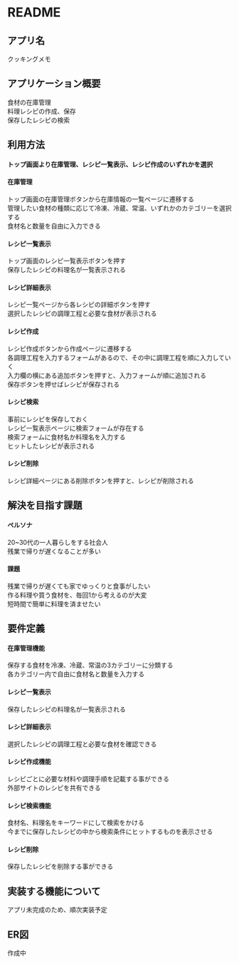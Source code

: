 # README

## アプリ名  
  クッキングメモ

## アプリケーション概要  
  食材の在庫管理  
  料理レシピの作成、保存  
  保存したレシピの検索  

## 利用方法  
  #### トップ画面より在庫管理、レシピ一覧表示、レシピ作成のいずれかを選択  
  #### 在庫管理  
  トップ画面の在庫管理ボタンから在庫情報の一覧ページに遷移する  
  管理したい食材の種類に応じて冷凍、冷蔵、常温、いずれかのカテゴリーを選択する   
  食材名と数量を自由に入力できる  
  #### レシピ一覧表示  
  トップ画面のレシピ一覧表示ボタンを押す  
  保存したレシピの料理名が一覧表示される  
  #### レシピ詳細表示  
  レシピ一覧ページから各レシピの詳細ボタンを押す  
  選択したレシピの調理工程と必要な食材が表示される  
  #### レシピ作成  
  レシピ作成ボタンから作成ページに遷移する  
  各調理工程を入力するフォームがあるので、その中に調理工程を順に入力していく  
  入力欄の横にある追加ボタンを押すと、入力フォームが順に追加される  
  保存ボタンを押せばレシピが保存される  
  #### レシピ検索  
  事前にレシピを保存しておく  
  レシピ一覧表示ページに検索フォームが存在する  
  検索フォームに食材名か料理名を入力する  
  ヒットしたレシピが表示される  
  #### レシピ削除  
  レシピ詳細ページにある削除ボタンを押すと、レシピが削除される  
 
## 解決を目指す課題  
  #### ペルソナ  
  20~30代の一人暮らしをする社会人  
  残業で帰りが遅くなることが多い  
  #### 課題  
  残業で帰りが遅くても家でゆっくりと食事がしたい  
  作る料理や買う食材を、毎回1から考えるのが大変  
  短時間で簡単に料理を済ませたい  
  
## 要件定義  
  #### 在庫管理機能  
  保存する食材を冷凍、冷蔵、常温の3カテゴリーに分類する  
  各カテゴリー内で自由に食材名と数量を入力する  
  #### レシピ一覧表示  
  保存したレシピの料理名が一覧表示される  
  #### レシピ詳細表示  
  選択したレシピの調理工程と必要な食材を確認できる  
  #### レシピ作成機能  
  レシピごとに必要な材料や調理手順を記載する事ができる  
  外部サイトのレシピを共有できる  
  #### レシピ検索機能  
  食材名、料理名をキーワードにして検索をかける  
  今までに保存したレシピの中から検索条件にヒットするものを表示させる  
  #### レシピ削除  
  保存したレシピを削除する事ができる  
  
## 実装する機能について  
アプリ未完成のため、順次実装予定  

## ER図  
作成中
  
